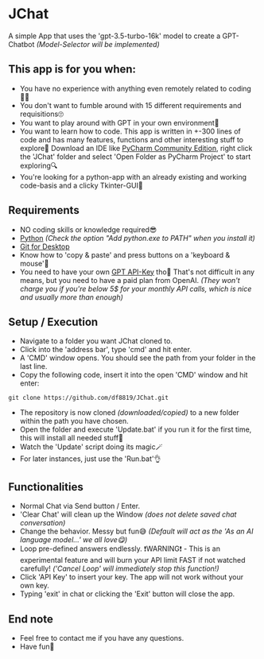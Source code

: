 # JChat
A simple App that uses the 'gpt-3.5-turbo-16k' model to create a GPT-Chatbot _(Model-Selector will be implemented)_

## This app is for you when:
- You have no experience with anything even remotely related to coding🧑‍💻
- You don't want to fumble around with 15 different requirements and requisitions🙄
- You want to play around with GPT in your own environment🤖
- You want to learn how to code. This app is written in +-300 lines of code and has many features, functions and other interesting stuff to explore🎉 Download an IDE like [PyCharm Community Edition](https://www.jetbrains.com/pycharm/download/?section=windows), right click the 'JChat' folder and select 'Open Folder as PyCharm Project' to start exploring🔍
- You're looking for a python-app with an already existing and working code-basis and a clicky Tkinter-GUI🫡

## Requirements
- NO coding skills or knowledge required😎
- [Python](https://www.python.org/downloads/) _(Check the option "Add python.exe to PATH" when you install it)_
- [Git for Desktop](https://git-scm.com/downloads)
- Know how to 'copy & paste' and press buttons on a 'keyboard & mouse'🤔
- You need to have your own [GPT API-Key](https://platform.openai.com/account/api-keys) tho👀 That's not difficult in any means, but you need to have a paid plan from OpenAI. _(They won't charge you if you're below 5$ for your monthly API calls, which is nice and usually more than enough)_

## Setup / Execution
- Navigate to a folder you want JChat cloned to.
- Click into the 'address bar', type 'cmd' and hit enter.
- A 'CMD' window opens. You should see the path from your folder in the last line.
- Copy the following code, insert it into the open 'CMD' window and hit enter:

 ```git clone https://github.com/df8819/JChat.git```

- The repository is now cloned _(downloaded/copied)_ to a new folder within the path you have chosen.
- Open the folder and execute 'Update.bat' if you run it for the first time, this will install all needed stuff🖖
- Watch the 'Update' script doing its magic🪄
- For later instances, just use the 'Run.bat'👌

## Functionalities
- Normal Chat via Send button / Enter.
- 'Clear Chat' will clean up the Window _(does not delete saved chat conversation)_
- Change the behavior. Messy but fun😅 _(Default will act as the 'As an AI language model...' we all love😋)_
- Loop pre-defined answers endlessly. ❗WARNING❗ - This is an experimental feature and will burn your API limit FAST if not watched carefully! _('Cancel Loop' will immediately stop this function!)_
- Click 'API Key' to insert your key. The app will not work without your own key.
- Typing 'exit' in chat or clicking the 'Exit' button will close the app.

## End note
- Feel free to contact me if you have any questions.
- Have fun🤗